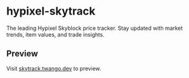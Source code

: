 # hypixel-skytrack
The leading Hypixel Skyblock price tracker. Stay updated with market trends, item values, and trade insights.

## Preview
Visit [skytrack.twango.dev](https://skytrack.twango.dev) to preview.
